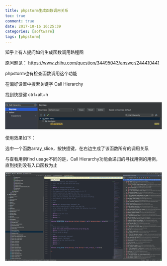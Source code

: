 ```yaml
---
title: phpstorm生成函数调用关系
toc: true
comment: true
date: 2017-10-16 16:25:39
categories: [software]
tags: [phpstorm]
---
```




知乎上有人提问如何生成函数调用路程图

原问题见：
https://www.zhihu.com/question/34495043/answer/244410441



<!--more-->

phpstorm也有检查函数调用这个功能

在偏好设置中搜索关键字 Call Hierarchy

找到快捷键 ctrl+alt+h

<img src="phpstorm-generate-Call-Hierarchy/20171016150814248321882.png" />


使用效果如下：

选中一个函数array_slice，按快捷键，在右边生成了该函数所有的调用关系

与查看用例find usage不同的是，Call Hierarchy功能会递归的寻找用例的用例，直到找到没有入口函数为止

<img src="phpstorm-generate-Call-Hierarchy/20171016150814276075001.png" />